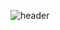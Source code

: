 ![header](https://capsule-render.vercel.app/api?type=venom&color=2b90d9&height=200&section=header&text=서지훈&fontSize=30)
